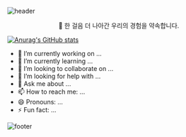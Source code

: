 ![header](https://capsule-render.vercel.app/api?type=slice&color=auto&height=300&section=header&text=Kim_YeongHwa&fontSize=90)

<p align="center">🚀 한 걸음 더 나아간 우리의 경험을 약속합니다.</p>

[![Anurag's GitHub stats](https://github-readme-stats.vercel.app/api?username=K-moovie)](https://github.com/anuraghazra/github-readme-stats)

- 🔭 I’m currently working on ...
- 🌱 I’m currently learning ...
- 👯 I’m looking to collaborate on ...
- 🤔 I’m looking for help with ...
- 💬 Ask me about ...
- 📫 How to reach me: ...
- 😄 Pronouns: ...
- ⚡ Fun fact: ...

![footer](https://capsule-render.vercel.app/api?type=slice&color=auto&height=300&section=footer)
